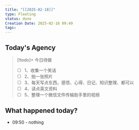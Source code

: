```yaml
---
title: "[[2025-02-18]]"
type: Fleeting
status: done
Creation Date: 2025-02-18 09:49
tags:
---
```

## Today's Agency
> [!todo]+ 今日待做
> - [ ] 1、收集一个笑话
> - [ ] 2、拍一张照片
> - [ ] 3、每天写点东西，感悟、心得、日记、知识整理、都可以
> - [ ] 4、读点英文资料
> - [ ] 5、整理一个微信文件传输助手里的视频

## What happened today?
- 09:50 - nothing